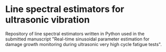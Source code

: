 # Line spectral estimators for ultrasonic vibration
Repository of line spectral estimators written in Python used in the submitted manuscript "Real-time sinusoidal parameter estimation for damage growth monitoring during ultrasonic very high cycle fatigue tests". 
